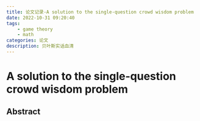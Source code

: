 ```yaml
---
title: 论文记录-A solution to the single-question crowd wisdom problem
date: 2022-10-31 09:20:40
tags:
    - game theory
    - math
categories: 论文
description: 贝叶斯实话血清
---
```


# A solution to the single-question crowd wisdom  problem

## Abstract

